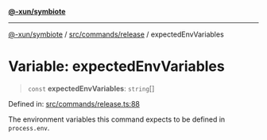 [**@-xun/symbiote**](../../../../README.md)

***

[@-xun/symbiote](../../../../README.md) / [src/commands/release](../README.md) / expectedEnvVariables

# Variable: expectedEnvVariables

> `const` **expectedEnvVariables**: `string`[]

Defined in: [src/commands/release.ts:88](https://github.com/Xunnamius/symbiote/blob/ecdd713c4d242b92209fafa38beadafe2769795c/src/commands/release.ts#L88)

The environment variables this command expects to be defined in
`process.env`.
